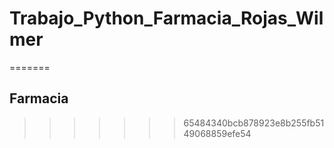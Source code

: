 # Trabajo_Python_Farmacia_Rojas_Wilmer
=======

## Farmacia
>>>>>>> 65484340bcb878923e8b255fb5149068859efe54
